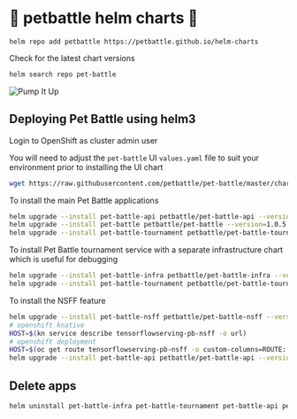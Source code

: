 # 🍾 petbattle helm charts 🍾
```
helm repo add petbattle https://petbattle.github.io/helm-charts
```

Check for the latest chart versions
```bash
helm search repo pet-battle
```

![Pump It Up](https://i.pinimg.com/originals/c4/43/fc/c443fcf40abba3f9e098d5bd25ca20be.gif)

## Deploying Pet Battle using helm3

Login to OpenShift as cluster admin user

You will need to adjust the `pet-battle` UI `values.yaml` file to suit your environment prior to installing the UI chart
```bash
wget https://raw.githubusercontent.com/petbattle/pet-battle/master/chart/values.yaml
```

To install the main Pet Battle applications
```bash
helm upgrade --install pet-battle-api petbattle/pet-battle-api --version=1.0.9 --namespace petbattle --create-namespace
helm upgrade --install pet-battle petbattle/pet-battle --version=1.0.5 -f values.yaml --namespace petbattle
helm upgrade --install pet-battle-tournament petbattle/pet-battle-tournament --version=1.0.30 --namespace petbattle
```

To install Pet Battle tournament service with a separate infrastructure chart which is useful for debugging
```bash
helm upgrade --install pet-battle-infra petbattle/pet-battle-infra --version=1.0.21 --set install_cert_util=true --namespace petbattle
helm upgrade --install pet-battle-tournament petbattle/pet-battle-tournament --version=1.0.30 --set tags.infra=false --namespace petbattle
```

To install the NSFF feature
```bash
helm upgrade --install pet-battle-nsff petbattle/pet-battle-nsff --version=0.0.2 --namespace petbattle
# openshift knative
HOST=$(kn service describe tensorflowserving-pb-nsff -o url)
# openshift deployment
HOST=$(oc get route tensorflowserving-pb-nsff -o custom-columns=ROUTE:.spec.host --no-headers)
helm upgrade --install pet-battle-api petbattle/pet-battle-api --version=1.0.9 --set nsff.enabled=true --set nsff.apiHost=${HOST} --namespace petbattle
```

## Delete apps

```bash
helm uninstall pet-battle-infra pet-battle-tournament pet-battle-api pet-battle pet-battle-nsff
```

